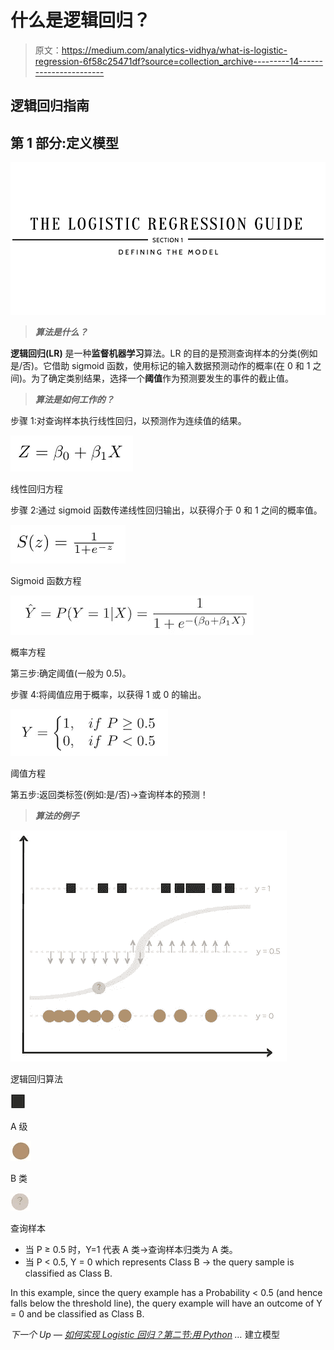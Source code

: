 # 什么是逻辑回归？

> 原文：<https://medium.com/analytics-vidhya/what-is-logistic-regression-6f58c25471df?source=collection_archive---------14----------------------->

## 逻辑回归指南

## 第 1 部分:定义模型

![](img/62a67ce1c897a239a8870e51e21ee300.png)

> ***算法是什么？***

**逻辑回归(LR)** 是一种**监督机器学习**算法。LR 的目的是预测查询样本的分类(例如是/否)。它借助 sigmoid 函数，使用标记的输入数据预测动作的概率(在 0 和 1 之间)。为了确定类别结果，选择一个**阈值**作为预测要发生的事件的截止值。

> ***算法是如何工作的？***

步骤 1:对查询样本执行线性回归，以预测作为连续值的结果。

![](img/01f80c6f9d22aa157c28091a4021b0eb.png)

线性回归方程

步骤 2:通过 sigmoid 函数传递线性回归输出，以获得介于 0 和 1 之间的概率值。

![](img/c9af48088a9a03f88bdad1168b5be399.png)

Sigmoid 函数方程

![](img/1f81cb70e2edc21564d1b69e49b91acb.png)

概率方程

第三步:确定阈值(一般为 0.5)。

步骤 4:将阈值应用于概率，以获得 1 或 0 的输出。

![](img/2be66e6b3100670d7f40358e2f823191.png)

阈值方程

第五步:返回类标签(例如:是/否)→查询样本的预测！

> ***算法的例子***

![](img/306523c7d620d2f10c4b5da16ed978e5.png)

逻辑回归算法

![](img/ba2a1b7704dbf5113dc02efcf66d6d6a.png)

A 级

![](img/cde091dc307e3f76feb62007dc67670f.png)

B 类

![](img/6642f0652211f95d2e5864dbc4098e54.png)

查询样本

*   当 P ≥ 0.5 时，Y=1 代表 A 类→查询样本归类为 A 类。
*   当 P < 0.5, Y = 0 which represents Class B → the query sample is classified as Class B.

In this example, since the query example has a Probability < 0.5 (and hence falls below the threshold line), the query example will have an outcome of Y = 0 and be classified as Class B.

*下一个 Up —* [*如何实现 Logistic 回归？第二节:用 Python*](https://kopaljain95.medium.com/how-to-implement-logistic-regression-6f27ce4c45fd) *…* 建立模型
